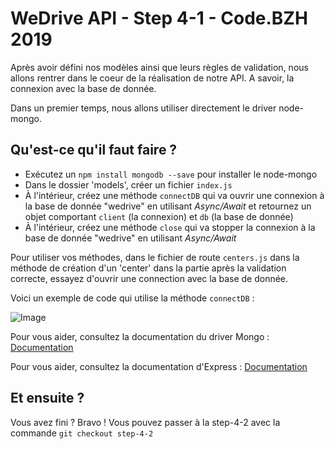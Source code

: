 # WeDrive API - Step 4-1 - Code.BZH 2019

Après avoir défini nos modèles ainsi que leurs règles de validation, nous allons rentrer dans le coeur de la réalisation de notre API. A savoir, la connexion avec la base de donnée.

Dans un premier temps, nous allons utiliser directement le driver node-mongo. 

## Qu'est-ce qu'il faut faire ? 

- Exécutez un ``npm install mongodb --save`` pour installer le node-mongo
- Dans le dossier 'models', créer un fichier ``index.js``
- À l'intérieur, créez une méthode ``connectDB`` qui va ouvrir une connexion à la base de donnée "wedrive" en utilisant *Async/Await* et retournez un objet comportant ``client`` (la connexion) et ``db`` (la base de donnée)
- À l'intérieur, créez une méthode ``close`` qui va stopper la connexion à la base de donnée "wedrive" en utilisant *Async/Await*

Pour utiliser vos méthodes, dans le fichier de route ``centers.js`` dans la méthode de création d'un 'center' dans la partie après la validation correcte, essayez d'ouvrir une connection avec la base de donnée.

Voici un exemple de code qui utilise la méthode ``connectDB`` :

![Image](https://github.com/TonyCois/WeDrive-API-CodeBZH/blob/step-4-1/assets/img/hello3.png)

Pour vous aider, consultez la documentation du driver Mongo : [Documentation](https://mongodb.github.io/node-mongodb-native/)

Pour vous aider, consultez la documentation d'Express : [Documentation](https://expressjs.com/fr/guide/routing.html)


## Et ensuite ? 

Vous avez fini ? Bravo ! Vous pouvez passer à la step-4-2 avec la commande ```git checkout step-4-2```